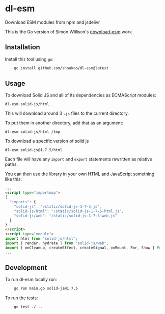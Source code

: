 # dl-esm
Download ESM modules from npm and jsdelivr

This is the Go version of Simon Willison's [download-esm](https://github.com/simonw/download-esm) work

## Installation

Install this tool using `go`:
```bash
    go install github.com/shoukoo/dl-esm@latest
```

## Usage

To download Solid JS and all of its dependencies as ECMAScript modules:

    dl-esm solid-js/html

This will download around 3 `.js` files to the current directory.

To put them in another directory, add that as an argument:

    dl-esm solid-js/html /tmp

To download a specific version of solid js

    dl-esm solid-js@1.7.5/html

Each file will have any `import` and `export` statements rewritten as relative paths.

You can then use the library in your own HTML and JavaScript something like this:

```html
...
<script type="importmap">
{
  "imports": {
    "solid-js": "/static/solid-js-1-7-5.js",
    "solid-js/html": "/static/solid-js-1-7-5-html.js",
    "solid-js/web": "/static/solid-js-1-7-5-web.js"
  }
}
</script>
<script type="module">
import html from "solid-js/html";
import { render, hydrate } from "solid-js/web";
import { onCleanup, createEffect, createSignal, onMount, For, Show } from "solid-js";
...
```

## Development

To run dl-esm locally run:
```bash
    go run main.go solid-js@1.7.5
```

To run the tests:
```bash
    go test ./... 
```
